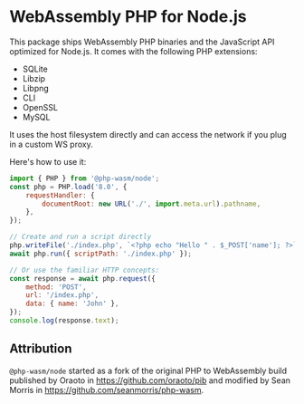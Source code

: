 # WebAssembly PHP for Node.js

This package ships WebAssembly PHP binaries and the JavaScript API optimized for Node.js. It comes with the following PHP extensions:

-   SQLite
-   Libzip
-   Libpng
-   CLI
-   OpenSSL
-   MySQL

It uses the host filesystem directly and can access the network if you plug in a custom
WS proxy.

Here's how to use it:

```js
import { PHP } from '@php-wasm/node';
const php = PHP.load('8.0', {
	requestHandler: {
		documentRoot: new URL('./', import.meta.url).pathname,
	},
});

// Create and run a script directly
php.writeFile('./index.php', `<?php echo "Hello " . $_POST['name']; ?>`);
await php.run({ scriptPath: './index.php' });

// Or use the familiar HTTP concepts:
const response = await php.request({
	method: 'POST',
	url: '/index.php',
	data: { name: 'John' },
});
console.log(response.text);
```

## Attribution

`@php-wasm/node` started as a fork of the original PHP to WebAssembly build published by Oraoto in https://github.com/oraoto/pib and modified by Sean Morris in https://github.com/seanmorris/php-wasm.
